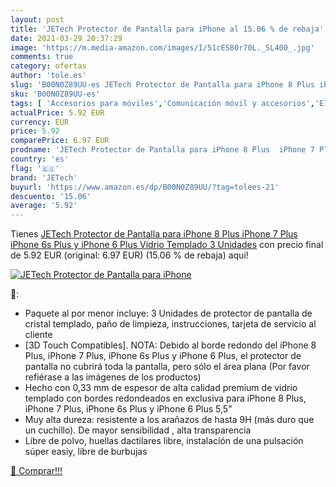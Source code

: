 ```yaml
---
layout: post
title: 'JETech Protector de Pantalla para iPhone al 15.06 % de rebaja'
date: 2021-03-29 20:37:29
image: 'https://m.media-amazon.com/images/I/51cES80r70L._SL400_.jpg'
comments: true
category: ofertas
author: 'tole.es'
slug: 'B00N0Z89UU-es JETech Protector de Pantalla para iPhone 8 Plus iPhone 7...'
sku: 'B00N0Z89UU-es'
tags: [ 'Accesorios para móviles','Comunicación móvil y accesorios','Electrónica','Mantenimiento, cuidado y reparaciones de teléfonos móviles','Protectores de pantalla para móviles','iphone','jetech', ]
actualPrice: 5.92 EUR
currency: EUR
price: 5.92
comparePrice: 6.97 EUR
prodname: 'JETech Protector de Pantalla para iPhone 8 Plus  iPhone 7 Plus  iPhone 6s Plus y iPhone 6 Plus  Vidrio Templado  3 Unidades'
country: 'es'
flag: '🇪🇸'
brand: 'JETech'
buyurl: 'https://www.amazon.es/dp/B00N0Z89UU/?tag=tolees-21'
descuento: '15.06'
average: '5.92'
---
```


Tienes [JETech Protector de Pantalla para iPhone 8 Plus  iPhone 7 Plus  iPhone 6s Plus y iPhone 6 Plus  Vidrio Templado  3 Unidades](https://www.amazon.es/dp/B00N0Z89UU/?tag=tolees-21) con precio final de  5.92 EUR (original: 6.97 EUR) (15.06 %  de rebaja) aqui!

[![JETech Protector de Pantalla para iPhone](https://m.media-amazon.com/images/I/51cES80r70L._SL400_.jpg)](https://www.amazon.es/dp/B00N0Z89UU/?tag=tolees-21)

🔎:

- Paquete al por menor incluye: 3 Unidades de protector de pantalla de cristal templado, paño de limpieza, instrucciones, tarjeta de servicio al cliente
- [3D Touch Compatibles]. NOTA: Debido al borde redondo del iPhone 8 Plus, iPhone 7 Plus, iPhone 6s Plus y iPhone 6 Plus, el protector de pantalla no cubrirá toda la pantalla, pero sólo el área plana (Por favor refiérase a las imágenes de los productos)
- Hecho con 0,33 mm de espesor de alta calidad premium de vidrio templado con bordes redondeados en exclusiva para iPhone 8 Plus, iPhone 7 Plus, iPhone 6s Plus y iPhone 6 Plus 5,5"
- Muy alta dureza: resistente a los arañazos de hasta 9H (más duro que un cuchillo). De mayor sensibilidad , alta transparencia
- Libre de polvo, huellas dactilares libre, instalación de una pulsación súper easiy, libre de burbujas

[🛒 Comprar!!!](https://www.amazon.es/dp/B00N0Z89UU/?tag=tolees-21)
